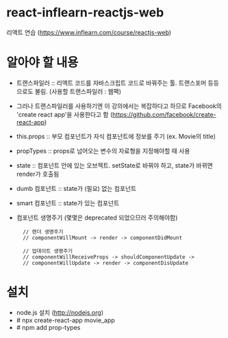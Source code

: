 # react-inflearn-reactjs-web
리액트 연습 (https://www.inflearn.com/course/reactjs-web)

# 알아야 할 내용
* 트랜스파일러 :: 리액트 코드를 자바스크립트 코드로 바꿔주는 툴. 트랜스포머 등등으로도 불림. (사용할 트랜스파일러 : 웹팩)

* 그러나 트랜스파일러를 사용하기엔 이 강의에서는 복잡하다고 하므로 Facebook의 'create react app'을 사용한다고 함 (https://github.com/facebook/create-react-app)

* this.props :: 부모 컴포넌트가 자식 컴포넌트에 정보를 주기 (ex. Movie의 title)

* propTypes :: props로 넘어오는 변수의 자료형을 지정해야할 때 사용 

* state :: 컴포넌트 안에 있는 오브젝트. setState로 바꿔야 하고, state가 바뀌면 render가 호출됨

* dumb 컴포넌트 :: state가 (필요) 없는 컴포넌트

* smart 컴포넌트 :: state가 있는 컴포넌트

* 컴포넌트 생명주기 (몇몇은 deprecated 되었으므러 주의해야함)

        // 렌더 생명주기
        // componentWillMount -> render -> componentDidMount
        
        // 업데이트 생명주기
        // componentWillReceiveProps -> shouldComponentUpdate ->
        // componentWillUpdate -> render -> componentDisUpdate

# 설치
* node.js 설치 (http://nodejs.org)
* \# npx create-react-app movie_app
* \# npm add prop-types
